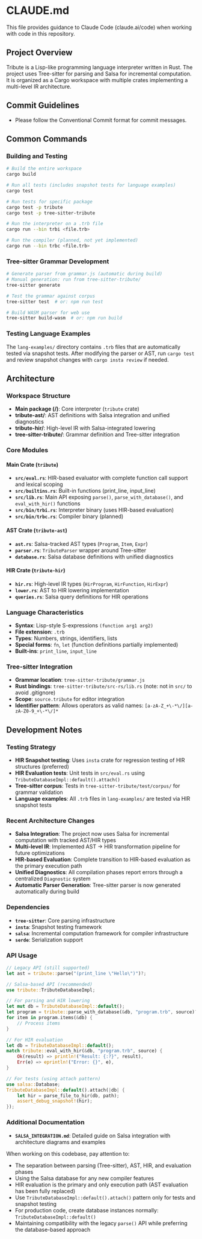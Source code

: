 # CLAUDE.md

This file provides guidance to Claude Code (claude.ai/code) when working with code in this repository.

## Project Overview

Tribute is a Lisp-like programming language interpreter written in Rust. The project uses Tree-sitter for parsing and Salsa for incremental computation. It is organized as a Cargo workspace with multiple crates implementing a multi-level IR architecture.

## Commit Guidelines

- Please follow the Conventional Commit format for commit messages.

## Common Commands

### Building and Testing
```bash
# Build the entire workspace
cargo build

# Run all tests (includes snapshot tests for language examples)
cargo test

# Run tests for specific package
cargo test -p tribute
cargo test -p tree-sitter-tribute

# Run the interpreter on a .trb file
cargo run --bin trbi <file.trb>

# Run the compiler (planned, not yet implemented)
cargo run --bin trbc <file.trb>
```

### Tree-sitter Grammar Development
```bash
# Generate parser from grammar.js (automatic during build)
# Manual generation: run from tree-sitter-tribute/
tree-sitter generate

# Test the grammar against corpus
tree-sitter test  # or: npm run test

# Build WASM parser for web use
tree-sitter build-wasm  # or: npm run build
```

### Testing Language Examples
The `lang-examples/` directory contains `.trb` files that are automatically tested via snapshot tests. After modifying the parser or AST, run `cargo test` and review snapshot changes with `cargo insta review` if needed.

## Architecture

### Workspace Structure
- **Main package (/)**: Core interpreter (`tribute` crate)
- **tribute-ast/**: AST definitions with Salsa integration and unified diagnostics
- **tribute-hir/**: High-level IR with Salsa-integrated lowering
- **tree-sitter-tribute/**: Grammar definition and Tree-sitter integration

### Core Modules

#### Main Crate (`tribute`)
- **`src/eval.rs`**: HIR-based evaluator with complete function call support and lexical scoping
- **`src/builtins.rs`**: Built-in functions (print_line, input_line)
- **`src/lib.rs`**: Main API exposing `parse()`, `parse_with_database()`, and `eval_with_hir()` functions
- **`src/bin/trbi.rs`**: Interpreter binary (uses HIR-based evaluation)
- **`src/bin/trbc.rs`**: Compiler binary (planned)

#### AST Crate (`tribute-ast`)
- **`ast.rs`**: Salsa-tracked AST types (`Program`, `Item`, `Expr`)
- **`parser.rs`**: `TributeParser` wrapper around Tree-sitter
- **`database.rs`**: Salsa database definitions with unified diagnostics

#### HIR Crate (`tribute-hir`)
- **`hir.rs`**: High-level IR types (`HirProgram`, `HirFunction`, `HirExpr`)
- **`lower.rs`**: AST to HIR lowering implementation
- **`queries.rs`**: Salsa query definitions for HIR operations

### Language Characteristics
- **Syntax**: Lisp-style S-expressions `(function arg1 arg2)`
- **File extension**: `.trb`
- **Types**: Numbers, strings, identifiers, lists
- **Special forms**: `fn`, `let` (function definitions partially implemented)
- **Built-ins**: `print_line`, `input_line`

### Tree-sitter Integration
- **Grammar location**: `tree-sitter-tribute/grammar.js`
- **Rust bindings**: `tree-sitter-tribute/src-rs/lib.rs` (note: not in `src/` to avoid .gitignore)
- **Scope**: `source.tribute` for editor integration
- **Identifier pattern**: Allows operators as valid names: `[a-zA-Z_+\-*\/][a-zA-Z0-9_+\-*\/]*`

## Development Notes

### Testing Strategy
- **HIR Snapshot testing**: Uses `insta` crate for regression testing of HIR structures (preferred)
- **HIR Evaluation tests**: Unit tests in `src/eval.rs` using `TributeDatabaseImpl::default().attach()`
- **Tree-sitter corpus**: Tests in `tree-sitter-tribute/test/corpus/` for grammar validation
- **Language examples**: All `.trb` files in `lang-examples/` are tested via HIR snapshot tests

### Recent Architecture Changes
- **Salsa Integration**: The project now uses Salsa for incremental computation with tracked AST/HIR types
- **Multi-level IR**: Implemented AST → HIR transformation pipeline for future optimizations
- **HIR-based Evaluation**: Complete transition to HIR-based evaluation as the primary execution path
- **Unified Diagnostics**: All compilation phases report errors through a centralized `Diagnostic` system
- **Automatic Parser Generation**: Tree-sitter parser is now generated automatically during build

### Dependencies
- **`tree-sitter`**: Core parsing infrastructure
- **`insta`**: Snapshot testing framework
- **`salsa`**: Incremental computation framework for compiler infrastructure
- **`serde`**: Serialization support

### API Usage
```rust
// Legacy API (still supported)
let ast = tribute::parse("(print_line \"Hello\")")?;

// Salsa-based API (recommended)
use tribute::TributeDatabaseImpl;

// For parsing and HIR lowering
let mut db = TributeDatabaseImpl::default();
let program = tribute::parse_with_database(&db, "program.trb", source)?;
for item in program.items(&db) {
    // Process items
}

// For HIR evaluation
let db = TributeDatabaseImpl::default();
match tribute::eval_with_hir(&db, "program.trb", source) {
    Ok(result) => println!("Result: {:?}", result),
    Err(e) => eprintln!("Error: {}", e),
}

// For tests (using attach pattern)
use salsa::Database;
TributeDatabaseImpl::default().attach(|db| {
    let hir = parse_file_to_hir(db, path);
    assert_debug_snapshot!(hir);
});
```

### Additional Documentation
- **`SALSA_INTEGRATION.md`**: Detailed guide on Salsa integration with architecture diagrams and examples

When working on this codebase, pay attention to:
- The separation between parsing (Tree-sitter), AST, HIR, and evaluation phases
- Using the Salsa database for any new compiler features
- HIR evaluation is the primary and only execution path (AST evaluation has been fully replaced)
- Use `TributeDatabaseImpl::default().attach()` pattern only for tests and snapshot testing
- For production code, create database instances normally: `TributeDatabaseImpl::default()`
- Maintaining compatibility with the legacy `parse()` API while preferring the database-based approach
